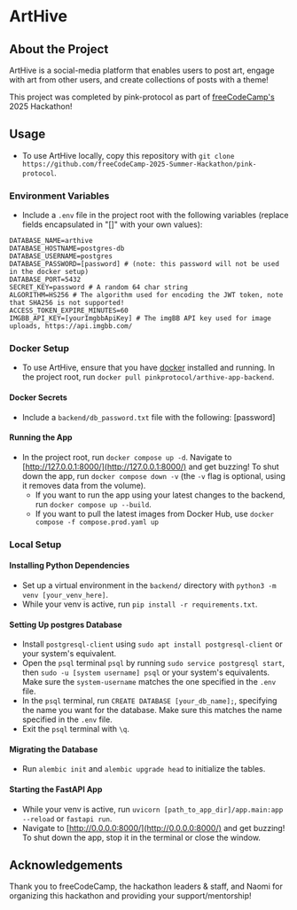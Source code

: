 # ArtHive

## About the Project
ArtHive is a social-media platform that enables users to post art, engage with art from other users, and create collections of posts with a theme!

This project was completed by pink-protocol as part of [freeCodeCamp's](https://www.freecodecamp.org/) 2025 Hackathon!

## Usage
* To use ArtHive locally, copy this repository with `git clone https://github.com/freeCodeCamp-2025-Summer-Hackathon/pink-protocol`.

### Environment Variables
* Include a `.env` file in the project root with the following variables (replace fields encapsulated in "\[\]" with your own values):

```
DATABASE_NAME=arthive
DATABASE_HOSTNAME=postgres-db
DATABASE_USERNAME=postgres
DATABASE_PASSWORD=[password] # (note: this password will not be used in the docker setup)
DATABASE_PORT=5432
SECRET_KEY=password # A random 64 char string
ALGORITHM=HS256 # The algorithm used for encoding the JWT token, note that SHA256 is not supported!
ACCESS_TOKEN_EXPIRE_MINUTES=60
IMGBB_API_KEY=[yourImgbbApiKey] # The imgBB API key used for image uploads, https://api.imgbb.com/
```

### Docker Setup
* To use ArtHive, ensure that you have [docker](https://www.docker.com/) installed and running. In the project root, run `docker pull pinkprotocol/arthive-app-backend`.

#### Docker Secrets
* Include a `backend/db_password.txt` file with the following:
\[password\]

#### Running the App
* In the project root, run `docker compose up -d`. Navigate to [http://127.0.0.1:8000/](http://127.0.0.1:8000/) and get buzzing! To shut down the app, run `docker compose down -v` (the `-v` flag is optional, using it removes data from the volume).
  * If you want to run the app using your latest changes to the backend, run `docker compose up --build`.
  * If you want to pull the latest images from Docker Hub, use `docker compose -f compose.prod.yaml up`

### Local Setup

#### Installing Python Dependencies
* Set up a virtual environment in the `backend/` directory with `python3 -m venv [your_venv_here]`.
* While your venv is active, run `pip install -r requirements.txt`.

#### Setting Up postgres Database
* Install `postgresql-client` using `sudo apt install postgresql-client` or your system's equivalent.
* Open the `psql` terminal `psql` by running `sudo service postgresql start`, then `sudo -u [system username] psql` or your system's equivalents. Make sure the `system-username` matches the one specified in the `.env` file.
* In the `psql` terminal, run `CREATE DATABASE [your_db_name];`, specifying the name you want for the database. Make sure this matches the name specified in the `.env` file.
* Exit the `psql` terminal with `\q`. 

#### Migrating the Database
* Run `alembic init` and `alembic upgrade head` to initialize the tables.

#### Starting the FastAPI App
* While your venv is active, run `uvicorn [path_to_app_dir]/app.main:app --reload` or `fastapi run`.
* Navigate to [http://0.0.0.0:8000/](http://0.0.0.0:8000/) and get buzzing! To shut down the app, stop it in the terminal or close the window.

## Acknowledgements
Thank you to freeCodeCamp, the hackathon leaders & staff, and Naomi for organizing this hackathon and providing your support/mentorship!